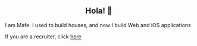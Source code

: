 <div align="center">
  <h2> Hola! 👋 </h2>
</div>



I am Mafe. I used to build houses, and now I build Web and iOS applications

If you are a recruiter, click [here]()

